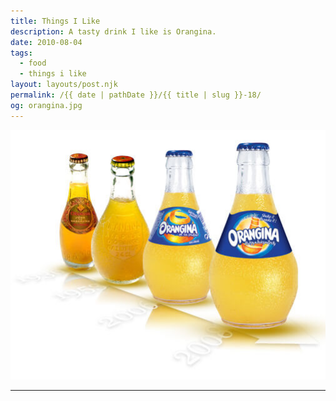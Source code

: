 ```yaml
---
title: Things I Like
description: A tasty drink I like is Orangina.
date: 2010-08-04
tags: 
  - food
  - things i like
layout: layouts/post.njk
permalink: /{{ date | pathDate }}/{{ title | slug }}-18/
og: orangina.jpg
---
```


![Orangina bottles through the years](/img/orangina.jpg)

---
